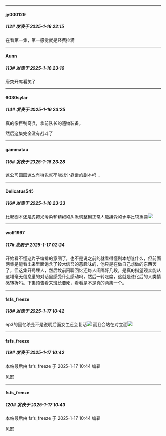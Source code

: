 ﻿
*****

####  jy000129  
##### 112#       发表于 2025-1-16 22:15

在看第一集，第一感觉就是经费拉满


*****

####  Aunn  
##### 113#       发表于 2025-1-16 23:16

唐突开席看笑了


*****

####  6030sylar  
##### 114#       发表于 2025-1-16 23:25

真的像巨鸭奇兵，拿前队长的遗物装备，

然后这集完全没有战斗了


*****

####  gammatau  
##### 115#       发表于 2025-1-16 23:28

这公司画画这么有特色就不能找个靠谱的剧本吗...


*****

####  Delicatus545  
##### 116#       发表于 2025-1-16 23:33

比起剧本还是先把光污染和精细的头发调整到正常人能接受的水平比较重要<img src="https://static.saraba1st.com/image/smiley/face2017/067.png" referrerpolicy="no-referrer">


*****

####  wolf1997  
##### 117#       发表于 2025-1-17 02:24

开始看不懂这片子编排的意图了，也不是说之前的就看得懂剧本想说什么，但前面两集是能看出来里面饱含了铃木信吾的恶趣味的，他只是在做自己想做的东西罢了，但这集开局埋人，然后坟前闲聊回忆还每人间隔好几段，是真的指望观众能从这堆毫无信息量的对话里感受什么感动吗，然后一转吃席，这就是进化后的人类情感转折吗。下集预告看来班长要死，看看是不是真的两集一个。


*****

####  fsfs_freeze  
##### 118#       发表于 2025-1-17 10:42

ep3的回忆杀是不是说明后面女主还会复活<img src="https://static.saraba1st.com/image/smiley/face2017/039.png" referrerpolicy="no-referrer">
而且会站在对立面<img src="https://static.saraba1st.com/image/smiley/face2017/053.png" referrerpolicy="no-referrer">

*****

####  fsfs_freeze  
##### 119#       发表于 2025-1-17 10:42

 本帖最后由 fsfs_freeze 于 2025-1-17 10:44 编辑 

风怒

*****

####  fsfs_freeze  
##### 120#       发表于 2025-1-17 10:43

 本帖最后由 fsfs_freeze 于 2025-1-17 10:44 编辑 

风怒

